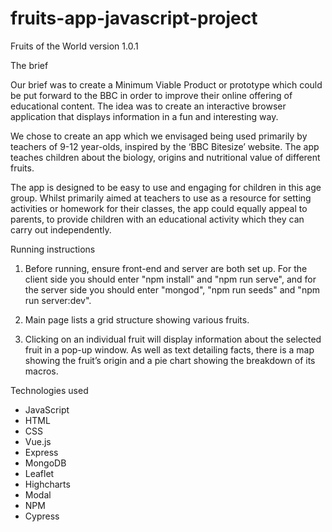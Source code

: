 # fruits-app-javascript-project

Fruits of the World version 1.0.1

The brief

Our brief was to create a Minimum Viable Product or prototype which could be put forward to the BBC in order to improve their online offering of educational content.  The idea was to create an interactive browser application that displays information in a fun and interesting way. 

We chose to create an app which we envisaged being used primarily by teachers of 9-12 year-olds, inspired by the ‘BBC Bitesize’ website.  The app teaches children about the biology, origins and nutritional value of different fruits.

The app is designed to be easy to use and engaging for children in this age group.  Whilst primarily aimed at teachers to use as a resource for setting activities or homework for their classes, the app could equally appeal to parents, to provide children with an educational activity which they can carry out independently. 

Running instructions

1. Before running, ensure front-end and server are both set up. For the client side you should enter "npm install" and "npm run serve", and for the server side you should enter "mongod", "npm run seeds" and "npm run server:dev". 

2. Main page lists a grid structure showing various fruits.

3. Clicking on an individual fruit will display information about the selected fruit in a pop-up window.  As well as text detailing facts, there is a map showing the fruit’s origin and a pie chart showing the breakdown of its macros. 

Technologies used

- JavaScript
- HTML
- CSS
- Vue.js
- Express
- MongoDB
- Leaflet
- Highcharts
- Modal
- NPM
- Cypress
